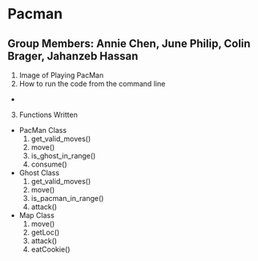 # Pacman

## Group Members: Annie Chen, June Philip, Colin Brager, Jahanzeb Hassan

1. Image of Playing PacMan
2. How to run the code from the command line
  - 
3. Functions Written
  - PacMan Class
    1. get_valid_moves()
    2. move()
    3. is_ghost_in_range()
    4. consume()
  - Ghost Class
    1. get_valid_moves()
    2. move()
    3. is_pacman_in_range()
    4. attack()
  - Map Class
    1. move()
    2. getLoc()
    3. attack()
    4. eatCookie()



